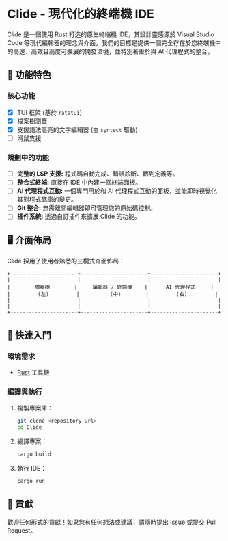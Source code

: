 # Clide - 現代化的終端機 IDE

Clide 是一個使用 Rust 打造的原生終端機 IDE，其設計靈感源於 Visual Studio Code 等現代編輯器的理念與介面。我們的目標是提供一個完全存在於您終端機中的高速、高效且高度可擴展的開發環境，並特別著重於與 AI 代理程式的整合。

## 🌟 功能特色

### 核心功能
- [x] TUI 框架 (基於 `ratatui`)
- [x] 檔案樹瀏覽
- [x] 支援語法高亮的文字編輯器 (由 `syntect` 驅動)
- [ ] 滑鼠支援

### 規劃中的功能
- [ ] **完整的 LSP 支援:** 程式碼自動完成、錯誤診斷、轉到定義等。
- [ ] **整合式終端:** 直接在 IDE 中內建一個終端面板。
- [ ] **AI 代理程式互動:** 一個專門用於和 AI 代理程式互動的面板，並能即時視覺化其對程式碼庫的變更。
- [ ] **Git 整合:** 無需離開編輯器即可管理您的原始碼控制。
- [ ] **插件系統:** 透過自訂插件來擴展 Clide 的功能。

## 🖥️ 介面佈局

Clide 採用了使用者熟悉的三欄式介面佈局：

```
+----------------------+----------------------+----------------------+
|                      |                      |                      |
|        檔案樹        |     編輯器 / 終端機    |      AI 代理程式     |
|         (左)         |          (中)        |         (右)         |
|                      |                      |                      |
|                      |                      |                      |
+----------------------+----------------------+----------------------+
```

## 🚀 快速入門

### 環境需求
- [Rust](https://www.rust-lang.org/tools/install) 工具鏈

### 編譯與執行
1.  複製專案庫：
    ```sh
    git clone <repository-url>
    cd Clide
    ```
2.  編譯專案：
    ```sh
    cargo build
    ```
3.  執行 IDE：
    ```sh
    cargo run
    ```

## 🤝 貢獻

歡迎任何形式的貢獻！如果您有任何想法或建議，請隨時提出 Issue 或提交 Pull Request。
